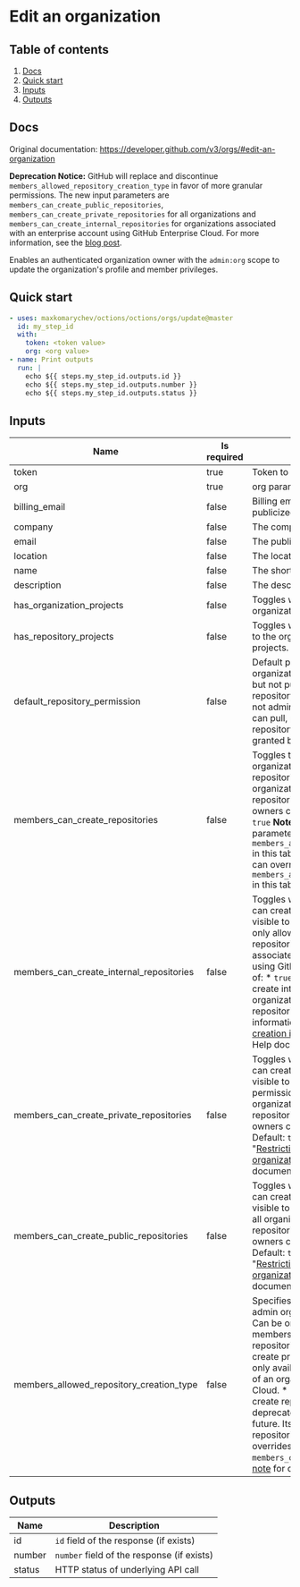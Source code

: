 # Edit an organization

## Table of contents

1. [Docs](#docs)
1. [Quick start](#quick-start)
1. [Inputs](#inputs)
1. [Outputs](#outputs)

<a name="quick-start" ></a>
## Docs

Original documentation: https://developer.github.com/v3/orgs/#edit-an-organization



**Deprecation Notice:** GitHub will replace and discontinue `members_allowed_repository_creation_type` in favor of more granular permissions. The new input parameters are `members_can_create_public_repositories`, `members_can_create_private_repositories` for all organizations and `members_can_create_internal_repositories` for organizations associated with an enterprise account using GitHub Enterprise Cloud. For more information, see the [blog post](https://developer.github.com/changes/2019-12-03-internal-visibility-changes).

Enables an authenticated organization owner with the `admin:org` scope to update the organization's profile and member privileges.


<a name="quick start" ></a>
## Quick start

```yaml
- uses: maxkomarychev/octions/octions/orgs/update@master
  id: my_step_id
  with:
    token: <token value>
    org: <org value>
- name: Print outputs
  run: |
    echo ${{ steps.my_step_id.outputs.id }}
    echo ${{ steps.my_step_id.outputs.number }}
    echo ${{ steps.my_step_id.outputs.status }}
```


<a name="inputs" ></a>
## Inputs

| Name | Is required | Description |
|---|---|---|
|token|true|Token to authenticate the request
|org|true|org parameter
|billing_email|false|Billing email address. This address is not publicized.
|company|false|The company name.
|email|false|The publicly visible email address.
|location|false|The location.
|name|false|The shorthand name of the company.
|description|false|The description of the company.
|has_organization_projects|false|Toggles whether an organization can use organization projects.
|has_repository_projects|false|Toggles whether repositories that belong to the organization can use repository projects.
|default_repository_permission|false|Default permission level members have for organization repositories:   \* `read` - can pull, but not push to or administer this repository.   \* `write` - can pull and push, but not administer this repository.   \* `admin` - can pull, push, and administer this repository.   \* `none` - no permissions granted by default.
|members_can_create_repositories|false|Toggles the ability of non-admin organization members to create repositories. Can be one of:   \* `true` - all organization members can create repositories.   \* `false` - only organization owners can create repositories.   Default: `true`   **Note:** A parameter can override this parameter. See `members_allowed_repository_creation_type` in this table for details. **Note:** A parameter can override this parameter. See `members_allowed_repository_creation_type` in this table for details.
|members_can_create_internal_repositories|false|Toggles whether organization members can create internal repositories, which are visible to all enterprise members. You can only allow members to create internal repositories if your organization is associated with an enterprise account using GitHub Enterprise Cloud. Can be one of:   \* `true` - all organization members can create internal repositories.   \* `false` - only organization owners can create internal repositories.   Default: `true`. For more information, see "[Restricting repository creation in your organization](https://help.github.com/github/setting-up-and-managing-organizations-and-teams/restricting-repository-creation-in-your-organization)" in the GitHub Help documentation.
|members_can_create_private_repositories|false|Toggles whether organization members can create private repositories, which are visible to organization members with permission. Can be one of:   \* `true` - all organization members can create private repositories.   \* `false` - only organization owners can create private repositories.   Default: `true`. For more information, see "[Restricting repository creation in your organization](https://help.github.com/github/setting-up-and-managing-organizations-and-teams/restricting-repository-creation-in-your-organization)" in the GitHub Help documentation.
|members_can_create_public_repositories|false|Toggles whether organization members can create public repositories, which are visible to anyone. Can be one of:   \* `true` - all organization members can create public repositories.   \* `false` - only organization owners can create public repositories.   Default: `true`. For more information, see "[Restricting repository creation in your organization](https://help.github.com/github/setting-up-and-managing-organizations-and-teams/restricting-repository-creation-in-your-organization)" in the GitHub Help documentation.
|members_allowed_repository_creation_type|false|Specifies which types of repositories non-admin organization members can create. Can be one of:   \* `all` - all organization members can create public and private repositories.   \* `private` - members can create private repositories. This option is only available to repositories that are part of an organization on GitHub Enterprise Cloud.   \* `none` - only admin members can create repositories.   **Note:** This parameter is deprecated and will be removed in the future. Its return value ignores internal repositories. Using this parameter overrides values set in `members_can_create_repositories`. See [this note](https://developer.github.com/v3/orgs/#members_can_create_repositories) for details.

<a name="outputs" ></a>
## Outputs

| Name | Description |
|---|---|
|id|`id` field of the response (if exists)|
|number|`number` field of the response (if exists)|
|status|HTTP status of underlying API call|

